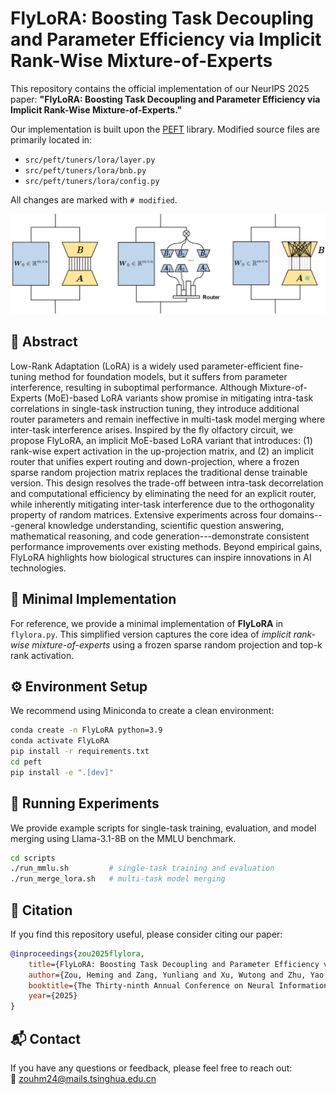# FlyLoRA: Boosting Task Decoupling and Parameter Efficiency via Implicit Rank-Wise Mixture-of-Experts

This repository contains the official implementation of our NeurIPS 2025 paper:
**"FlyLoRA: Boosting Task Decoupling and Parameter Efficiency via Implicit Rank-Wise Mixture-of-Experts."**

Our implementation is built upon the [PEFT](https://github.com/huggingface/peft) library. Modified source files are primarily located in:
- `src/peft/tuners/lora/layer.py`
- `src/peft/tuners/lora/bnb.py`
- `src/peft/tuners/lora/config.py`

All changes are marked with `# modified`.

![](assets/fig2.png)

## 🧠 Abstract

Low-Rank Adaptation (LoRA) is a widely used parameter-efficient fine-tuning method for foundation models, but it suffers from parameter interference, resulting in suboptimal performance. Although Mixture-of-Experts (MoE)-based LoRA variants show promise in mitigating intra-task correlations in single-task instruction tuning, they introduce additional router parameters and remain ineffective in multi-task model merging where inter-task interference arises. Inspired by the fly olfactory circuit, we propose FlyLoRA, an implicit MoE-based LoRA variant that introduces: (1) rank-wise expert activation in the up-projection matrix, and (2) an implicit router that unifies expert routing and down-projection, where a frozen sparse random projection matrix replaces the traditional dense trainable version. This design resolves the trade-off between intra-task decorrelation and computational efficiency by eliminating the need for an explicit router, while inherently mitigating inter-task interference due to the orthogonality property of random matrices. Extensive experiments across four domains---general knowledge understanding, scientific question answering, mathematical reasoning, and code generation---demonstrate consistent performance improvements over existing methods. Beyond empirical gains, FlyLoRA highlights how biological structures can inspire innovations in AI technologies.

## 🧩 Minimal Implementation

For reference, we provide a minimal implementation of **FlyLoRA** in `flylora.py`. This simplified version captures the core idea of *implicit rank-wise mixture-of-experts* using a frozen sparse random projection and top-k rank activation.

## ⚙️ Environment Setup

We recommend using Miniconda to create a clean environment:

```bash
conda create -n FlyLoRA python=3.9
conda activate FlyLoRA
pip install -r requirements.txt
cd peft
pip install -e ".[dev]"
```

## 🚀 Running Experiments

We provide example scripts for single-task training, evaluation, and model merging using Llama-3.1-8B on the MMLU benchmark.
```bash
cd scripts
./run_mmlu.sh         # single-task training and evaluation
./run_merge_lora.sh   # multi-task model merging
```

## 📖 Citation

If you find this repository useful, please consider citing our paper:

```bibtex
@inproceedings{zou2025flylora,
    title={FlyLoRA: Boosting Task Decoupling and Parameter Efficiency via Implicit Rank-Wise Mixture-of-Experts},
    author={Zou, Heming and Zang, Yunliang and Xu, Wutong and Zhu, Yao and Ji, Xiangyang},
    booktitle={The Thirty-ninth Annual Conference on Neural Information Processing Systems},
    year={2025}
}
```

## 📬 Contact

If you have any questions or feedback, please feel free to reach out:  
📧 [zouhm24@mails.tsinghua.edu.cn](mailto:zouhm24@mails.tsinghua.edu.cn)

